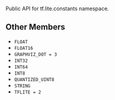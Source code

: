 Public API for tf.lite.constants namespace.
## Other Members
- `FLOAT`
- `FLOAT16`
- `GRAPHVIZ_DOT = 3`
- `INT32`
- `INT64`
- `INT8`
- `QUANTIZED_UINT8`
- `STRING`
- `TFLITE = 2`
